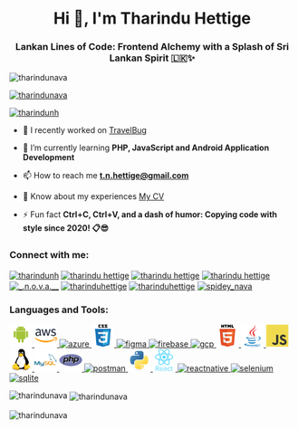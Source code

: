 <h1 align="center">Hi 👋, I'm Tharindu Hettige</h1>
<h3 align="center">Lankan Lines of Code: Frontend Alchemy with a Splash of Sri Lankan Spirit 🇱🇰✨</h3>

<p align="left"> <img src="https://komarev.com/ghpvc/?username=tharindunava&label=Profile%20views&color=0e75b6&style=flat" alt="tharindunava" /> </p>

<p align="left"> <a href="https://github.com/ryo-ma/github-profile-trophy"><img src="https://github-profile-trophy.vercel.app/?username=tharindunava" alt="tharindunava" /></a> </p>

<p align="left"> <a href="https://twitter.com/tharindunh" target="blank"><img src="https://img.shields.io/twitter/follow/tharindunh?logo=twitter&style=for-the-badge" alt="tharindunh" /></a> </p>

- 🔭 I recently worked on [TravelBug](https://github.com/Code-Rebels-4/Travel-Bug.git)

- 🌱 I’m currently learning **PHP, JavaScript and Android Application Development**

- 📫 How to reach me **t.n.hettige@gmail.com**

- 📄 Know about my experiences [My CV](https://docs.google.com/document/d/1zigHipvRV4TJJpuGrE7qt9Mmc-33sCzR/edit?usp=sharing&ouid=110039800517302960420&rtpof=true&sd=true)

- ⚡ Fun fact **Ctrl+C, Ctrl+V, and a dash of humor: Copying code with style since 2020! 📋😎**

<h3 align="left">Connect with me:</h3>
<p align="left">
<a href="https://twitter.com/tharindunh" target="blank"><img align="center" src="https://raw.githubusercontent.com/rahuldkjain/github-profile-readme-generator/master/src/images/icons/Social/twitter.svg" alt="tharindunh" height="30" width="40" /></a>
<a href="www.linkedin.com/in/tharindu-hettige-b0a7a4193" target="blank"><img align="center" src="https://raw.githubusercontent.com/rahuldkjain/github-profile-readme-generator/master/src/images/icons/Social/linked-in-alt.svg" alt="tharindu hettige" height="30" width="40" /></a>
<a href="https://stackoverflow.com/users/23079325/tharindu-hettige" target="blank"><img align="center" src="https://raw.githubusercontent.com/rahuldkjain/github-profile-readme-generator/master/src/images/icons/Social/stack-overflow.svg" alt="tharindu hettige" height="30" width="40" /></a>
<a href="https://www.facebook.com/T.N.Hettige/" target="blank"><img align="center" src="https://raw.githubusercontent.com/rahuldkjain/github-profile-readme-generator/master/src/images/icons/Social/facebook.svg" alt="tharindu hettige" height="30" width="40" /></a>
<a href="https://instagram.com/_.n.o.v.a.__" target="blank"><img align="center" src="https://raw.githubusercontent.com/rahuldkjain/github-profile-readme-generator/master/src/images/icons/Social/instagram.svg" alt="_.n.o.v.a.__" height="30" width="40" /></a>
<a href="https://www.behance.net/tharinduhettige" target="blank"><img align="center" src="https://raw.githubusercontent.com/rahuldkjain/github-profile-readme-generator/master/src/images/icons/Social/behance.svg" alt="tharinduhettige" height="30" width="40" /></a>
<a href="http://www.youtube.com/@tharinduhettige" target="blank"><img align="center" src="https://raw.githubusercontent.com/rahuldkjain/github-profile-readme-generator/master/src/images/icons/Social/youtube.svg" alt="tharinduhettige" height="30" width="40" /></a>
<a href="discordapp.com/users/spidey#9267" target="blank"><img align="center" src="https://raw.githubusercontent.com/rahuldkjain/github-profile-readme-generator/master/src/images/icons/Social/discord.svg" alt="spidey_nava" height="30" width="40" /></a>
</p>

<h3 align="left">Languages and Tools:</h3>
<p align="left"> <a href="https://developer.android.com" target="_blank" rel="noreferrer"> <img src="https://raw.githubusercontent.com/devicons/devicon/master/icons/android/android-original-wordmark.svg" alt="android" width="40" height="40"/> </a> <a href="https://aws.amazon.com" target="_blank" rel="noreferrer"> <img src="https://raw.githubusercontent.com/devicons/devicon/master/icons/amazonwebservices/amazonwebservices-original-wordmark.svg" alt="aws" width="40" height="40"/> </a> <a href="https://azure.microsoft.com/en-in/" target="_blank" rel="noreferrer"> <img src="https://www.vectorlogo.zone/logos/microsoft_azure/microsoft_azure-icon.svg" alt="azure" width="40" height="40"/> </a> <a href="https://www.w3schools.com/css/" target="_blank" rel="noreferrer"> <img src="https://raw.githubusercontent.com/devicons/devicon/master/icons/css3/css3-original-wordmark.svg" alt="css3" width="40" height="40"/> </a> <a href="https://www.figma.com/" target="_blank" rel="noreferrer"> <img src="https://www.vectorlogo.zone/logos/figma/figma-icon.svg" alt="figma" width="40" height="40"/> </a> <a href="https://firebase.google.com/" target="_blank" rel="noreferrer"> <img src="https://www.vectorlogo.zone/logos/firebase/firebase-icon.svg" alt="firebase" width="40" height="40"/> </a> <a href="https://cloud.google.com" target="_blank" rel="noreferrer"> <img src="https://www.vectorlogo.zone/logos/google_cloud/google_cloud-icon.svg" alt="gcp" width="40" height="40"/> </a> <a href="https://www.w3.org/html/" target="_blank" rel="noreferrer"> <img src="https://raw.githubusercontent.com/devicons/devicon/master/icons/html5/html5-original-wordmark.svg" alt="html5" width="40" height="40"/> </a> <a href="https://www.java.com" target="_blank" rel="noreferrer"> <img src="https://raw.githubusercontent.com/devicons/devicon/master/icons/java/java-original.svg" alt="java" width="40" height="40"/> </a> <a href="https://developer.mozilla.org/en-US/docs/Web/JavaScript" target="_blank" rel="noreferrer"> <img src="https://raw.githubusercontent.com/devicons/devicon/master/icons/javascript/javascript-original.svg" alt="javascript" width="40" height="40"/> </a> <a href="https://www.linux.org/" target="_blank" rel="noreferrer"> <img src="https://raw.githubusercontent.com/devicons/devicon/master/icons/linux/linux-original.svg" alt="linux" width="40" height="40"/> </a> <a href="https://www.mysql.com/" target="_blank" rel="noreferrer"> <img src="https://raw.githubusercontent.com/devicons/devicon/master/icons/mysql/mysql-original-wordmark.svg" alt="mysql" width="40" height="40"/> </a> <a href="https://www.php.net" target="_blank" rel="noreferrer"> <img src="https://raw.githubusercontent.com/devicons/devicon/master/icons/php/php-original.svg" alt="php" width="40" height="40"/> </a> <a href="https://postman.com" target="_blank" rel="noreferrer"> <img src="https://www.vectorlogo.zone/logos/getpostman/getpostman-icon.svg" alt="postman" width="40" height="40"/> </a> <a href="https://www.python.org" target="_blank" rel="noreferrer"> <img src="https://raw.githubusercontent.com/devicons/devicon/master/icons/python/python-original.svg" alt="python" width="40" height="40"/> </a> <a href="https://reactjs.org/" target="_blank" rel="noreferrer"> <img src="https://raw.githubusercontent.com/devicons/devicon/master/icons/react/react-original-wordmark.svg" alt="react" width="40" height="40"/> </a> <a href="https://reactnative.dev/" target="_blank" rel="noreferrer"> <img src="https://reactnative.dev/img/header_logo.svg" alt="reactnative" width="40" height="40"/> </a> <a href="https://www.selenium.dev" target="_blank" rel="noreferrer"> <img src="https://raw.githubusercontent.com/detain/svg-logos/780f25886640cef088af994181646db2f6b1a3f8/svg/selenium-logo.svg" alt="selenium" width="40" height="40"/> </a> <a href="https://www.sqlite.org/" target="_blank" rel="noreferrer"> <img src="https://www.vectorlogo.zone/logos/sqlite/sqlite-icon.svg" alt="sqlite" width="40" height="40"/> </a> </p>

<p><img align="left" src="https://github-readme-stats.vercel.app/api/top-langs?username=tharindunava&show_icons=true&locale=en&layout=compact" alt="tharindunava" /></p>

<p>&nbsp;<img align="center" src="https://github-readme-stats.vercel.app/api?username=tharindunava&show_icons=true&locale=en" alt="tharindunava" /></p>

<p><img align="center" src="https://github-readme-streak-stats.herokuapp.com/?user=tharindunava&" alt="tharindunava" /></p>

